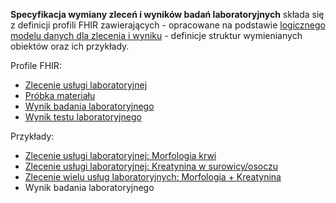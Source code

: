 **Specyfikacja wymiany zleceń i wyników badań laboratoryjnych** składa się z definicji profili FHIR zawierających - opracowane na podstawie [logicznego modelu danych dla zlecenia i wyniku](exchange_model.html) - definicje struktur wymienianych obiektów oraz ich przykłady.

Profile FHIR:
* [Zlecenie usługi laboratoryjnej](ServiceRequest-ssidl-serviceRequest-labOrder.html)
* [Próbka materiału](Specimen-ssidl-specimen.html)
* [Wynik badania laboratoryjnego](DiagnosticReport-ssidl-diagnosticReport.html)
* [Wynik testu laboratoryjnego](Observation-ssidl-labObservation-results.html)

Przykłady:
* [Zlecenie usługi laboratoryjnej: Morfologia krwi](ServiceRequest-SsidlLabOrder-58410-2.html)
* [Zlecenie usługi laboratoryjnej: Kreatynina w surowicy/osoczu](ServiceRequest-SsidlLabOrder-2160-0.html)
* [Zlecenie wielu usług laboratoryjnych: Morfologia + Kreatynina](Bundle-SsidlLabOrderBundle-1.html)
* Wynik badania laboratoryjnego
